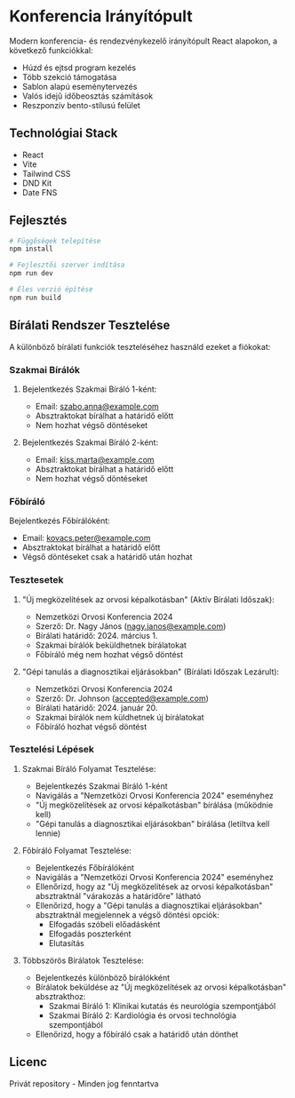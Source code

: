 # Konferencia Irányítópult

Modern konferencia- és rendezvénykezelő irányítópult React alapokon, a következő funkciókkal:

- Húzd és ejtsd program kezelés
- Több szekció támogatása
- Sablon alapú eseménytervezés
- Valós idejű időbeosztás számítások
- Reszponzív bento-stílusú felület

## Technológiai Stack

- React
- Vite
- Tailwind CSS
- DND Kit
- Date FNS

## Fejlesztés

```bash
# Függőségek telepítése
npm install

# Fejlesztői szerver indítása
npm run dev

# Éles verzió építése
npm run build
```

## Bírálati Rendszer Tesztelése

A különböző bírálati funkciók teszteléséhez használd ezeket a fiókokat:

### Szakmai Bírálók

1. Bejelentkezés Szakmai Bíráló 1-ként:

   - Email: szabo.anna@example.com
   - Absztraktokat bírálhat a határidő előtt
   - Nem hozhat végső döntéseket

2. Bejelentkezés Szakmai Bíráló 2-ként:
   - Email: kiss.marta@example.com
   - Absztraktokat bírálhat a határidő előtt
   - Nem hozhat végső döntéseket

### Főbíráló

Bejelentkezés Főbírálóként:

- Email: kovacs.peter@example.com
- Absztraktokat bírálhat a határidő előtt
- Végső döntéseket csak a határidő után hozhat

### Tesztesetek

1. "Új megközelítések az orvosi képalkotásban" (Aktív Bírálati Időszak):

   - Nemzetközi Orvosi Konferencia 2024
   - Szerző: Dr. Nagy János (nagy.janos@example.com)
   - Bírálati határidő: 2024. március 1.
   - Szakmai bírálók beküldhetnek bírálatokat
   - Főbíráló még nem hozhat végső döntést

2. "Gépi tanulás a diagnosztikai eljárásokban" (Bírálati Időszak Lezárult):
   - Nemzetközi Orvosi Konferencia 2024
   - Szerző: Dr. Johnson (accepted@example.com)
   - Bírálati határidő: 2024. január 20.
   - Szakmai bírálók nem küldhetnek új bírálatokat
   - Főbíráló hozhat végső döntést

### Tesztelési Lépések

1. Szakmai Bíráló Folyamat Tesztelése:

   - Bejelentkezés Szakmai Bíráló 1-ként
   - Navigálás a "Nemzetközi Orvosi Konferencia 2024" eseményhez
   - "Új megközelítések az orvosi képalkotásban" bírálása (működnie kell)
   - "Gépi tanulás a diagnosztikai eljárásokban" bírálása (letiltva kell lennie)

2. Főbíráló Folyamat Tesztelése:

   - Bejelentkezés Főbírálóként
   - Navigálás a "Nemzetközi Orvosi Konferencia 2024" eseményhez
   - Ellenőrizd, hogy az "Új megközelítések az orvosi képalkotásban" absztraktnál "várakozás a határidőre" látható
   - Ellenőrizd, hogy a "Gépi tanulás a diagnosztikai eljárásokban" absztraktnál megjelennek a végső döntési opciók:
     - Elfogadás szóbeli előadásként
     - Elfogadás poszterként
     - Elutasítás

3. Többszörös Bírálatok Tesztelése:
   - Bejelentkezés különböző bírálókként
   - Bírálatok beküldése az "Új megközelítések az orvosi képalkotásban" absztrakthoz:
     - Szakmai Bíráló 1: Klinikai kutatás és neurológia szempontjából
     - Szakmai Bíráló 2: Kardiológia és orvosi technológia szempontjából
   - Ellenőrizd, hogy a főbíráló csak a határidő után dönthet

## Licenc

Privát repository - Minden jog fenntartva
